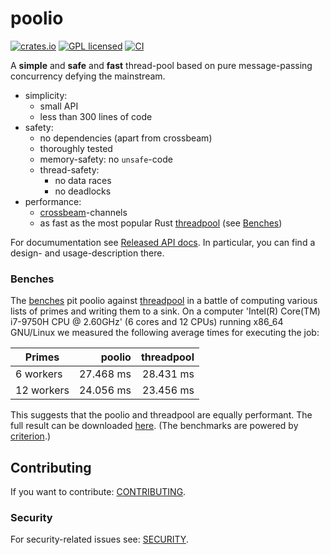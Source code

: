 # poolio

[![crates.io][crates-badge]][crates-url]
[![GPL licensed][license-badge]][license-url]
[![CI][actions-badge]][actions-url]

[crates-badge]: https://img.shields.io/crates/v/poolio.svg
[crates-url]: https://crates.io/crates/poolio
[license-badge]: https://img.shields.io/badge/license-GPL-blue.svg
[license-url]: ./Cargo.toml
[actions-badge]: https://github.com/shtsoft/poolio/actions/workflows/ci.yaml/badge.svg
[actions-url]: https://github.com/shtsoft/poolio/actions/workflows/ci.yaml

A **simple** and **safe** and **fast** thread-pool based on pure message-passing concurrency defying the mainstream.

- simplicity:
  * small API
  * less than 300 lines of code
- safety:
  * no dependencies (apart from crossbeam)
  * thoroughly tested
  * memory-safety: no `unsafe`-code
  * thread-safety:
    + no data races
    + no deadlocks
- performance:
  * [crossbeam](https://github.com/crossbeam-rs/crossbeam)-channels
  * as fast as the most popular Rust [threadpool](https://github.com/rust-threadpool/rust-threadpool) (see [Benches](#benches))

For documumentation see [Released API docs](https://docs.rs/poolio).
In particular, you can find a design- and usage-description there.

### Benches

The [benches](benches) pit poolio against [threadpool](https://github.com/rust-threadpool/rust-threadpool) in a battle of computing various lists of primes and writing them to a sink.
On a computer 'Intel(R) Core(TM) i7-9750H CPU @ 2.60GHz' (6 cores and 12 CPUs) running x86\_64 GNU/Linux we measured the following average times for executing the job:

| Primes     | poolio     | threadpool |
| ---------- | ----------:| ----------:|
| 6 workers  | 27.468 ms  | 28.431 ms  |
| 12 workers | 24.056 ms  | 23.456 ms  |

This suggests that the poolio and threadpool are equally performant.
The full result can be downloaded [here](https://github.com/shtsoft/poolio/releases/latest/download/benches.tar.gz).
(The benchmarks are powered by [criterion](https://github.com/bheisler/criterion.rs).)

## Contributing

If you want to contribute: [CONTRIBUTING](CONTRIBUTING.md).

### Security

For security-related issues see: [SECURITY](SECURITY.md).
